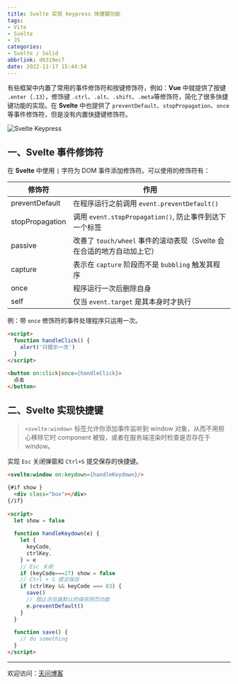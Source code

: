 ```yaml
---
title: Svelte 实现 keypress 快捷键功能
tags:
- Vite
- Svelte
- JS
categories:
- Svelte / Solid
abbrlink: d6319ec7
date: 2022-11-17 15:44:54
---
```


有些框架中内置了常用的事件修饰符和按键修饰符，例如：**Vue** 中就提供了按键 `.enter`（`.13`），修饰键 `.ctrl`、`.alt`、`.shift`、`.meta`等修饰符，简化了很多快捷键功能的实现。在 **Svelte** 中也提供了 `preventDefault`、`stopPropagation`、`once` 等事件修饰符，但是没有内置快捷键修饰符。

![Svelte Keypress](https://tiven.cn/static/img/img-svelte-01-hhx5v16WhRd3jTpXst242.jpg)

<!-- more -->

## 一、Svelte 事件修饰符

在 **Svelte** 中使用 `|` 字符为 DOM 事件添加修饰符。可以使用的修饰符有：

|修饰符|作用|
|---|---|
|preventDefault|在程序运行之前调用 `event.preventDefault()`|
|stopPropagation|调用 `event.stopPropagation()`, 防止事件到达下一个标签|
|passive|改善了 `touch/wheel` 事件的滚动表现（Svelte 会在合适的地方自动加上它）|
|capture|表示在 `capture` 阶段而不是 `bubbling` 触发其程序|
|once|程序运行一次后删除自身|
|self|仅当 `event.target` 是其本身时才执行|

例：带 `once` 修饰符的事件处理程序只运用一次。

```html
<script>
  function handleClick() {
    alert('只提示一次')
  }
</script>

<button on:click|once={handleClick}>
  点击
</button>
```

## 二、Svelte 实现快捷键

>`<svelte:window>` 标签允许你添加事件监听到 window 对象，从而不用担心移除它时 component 被毁，或者在服务端渲染时检查是否存在于 window。

实现 `Esc` 关闭弹窗和 `Ctrl+S` 提交保存的快捷键。

```html
<svelte:window on:keydown={handleKeydown}/>

{#if show }
  <div class="box"></div>
{/if}
  
<script>
  let show = false
  
  function handleKeydown(e) {
    let {
      keyCode,
      ctrlKey,
    } = e
    // Esc 关闭
    if (keyCode===27) show = false
    // Ctrl + S 提交保存
    if (ctrlKey && keyCode === 83) {
      save()
      // 阻止浏览器默认的保存网页功能
      e.preventDefault()
    }
  }
  
  function save() {
    // do something
  }
</script>
```

---

欢迎访问：[天问博客](https://tiven.cn/p/d6319ec7/ "天问博客-专注于大前端技术")


